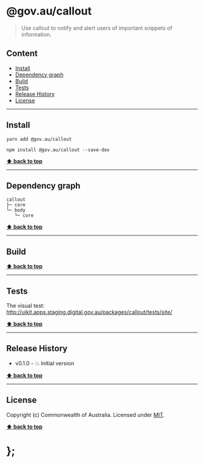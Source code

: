 @gov.au/callout
============

> Use callout to notify and alert users of important snippets of information.


## Content

* [Install](#install)
* [Dependency graph](#dependency-graph)
* [Build](#build)
* [Tests](#tests)
* [Release History](#release-history)
* [License](#license)


----------------------------------------------------------------------------------------------------------------------------------------------------------------


## Install


```shell
yarn add @gov.au/callout
```

```shell
npm install @gov.au/callout --save-dev
```


**[⬆ back to top](#content)**


----------------------------------------------------------------------------------------------------------------------------------------------------------------


## Dependency graph

```shell
callout
├─ core
└─ body
   └─ core
```


**[⬆ back to top](#content)**


----------------------------------------------------------------------------------------------------------------------------------------------------------------


## Build


**[⬆ back to top](#content)**


----------------------------------------------------------------------------------------------------------------------------------------------------------------


## Tests

The visual test: http://uikit.apps.staging.digital.gov.au/packages/callout/tests/site/


**[⬆ back to top](#content)**


----------------------------------------------------------------------------------------------------------------------------------------------------------------


## Release History

* v0.1.0 - 💥 Initial version


**[⬆ back to top](#content)**


----------------------------------------------------------------------------------------------------------------------------------------------------------------


## License

Copyright (c) Commonwealth of Australia.
Licensed under [MIT](https://raw.githubusercontent.com/govau/uikit/packages/core/master/LICENSE).


**[⬆ back to top](#content)**

# };
